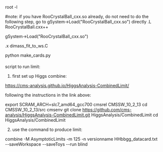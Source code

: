 root -l

#note: if you have RooCrystalBall_cxx.so already, do not need to do the following step, go to gSystem->Load("RooCrystalBall_cxx.so") directly
.L RooCrystalBall.cxx++

gSystem->Load("RooCrystalBall_cxx.so")

.x dimass_fit_to_ws.C

python make_cards.py

####

script to run limit:

1. first set up Higgs combine:

https://cms-analysis.github.io/HiggsAnalysis-CombinedLimit/

following the instructions in the link above:

export SCRAM_ARCH=slc7_amd64_gcc700
cmsrel CMSSW_10_2_13
cd CMSSW_10_2_13/src
cmsenv
git clone https://github.com/cms-analysis/HiggsAnalysis-CombinedLimit.git HiggsAnalysis/CombinedLimit
cd HiggsAnalysis/CombinedLimit

2. use the command to produce limit:

combine -M AsymptoticLimits -m 125 -n versionname HHbbgg_datacard.txt --saveWorkspace --saveToys --run blind
